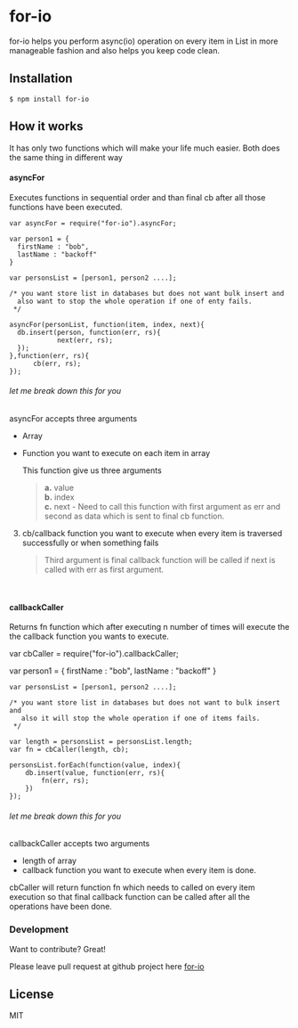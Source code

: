 # for-io

for-io helps you perform async(io) operation on every item in List in more manageable fashion and also helps you keep code clean.


## Installation


```
$ npm install for-io
```


## How it works
It has only two functions which will make your life much easier. Both does the same thing in different way

####    asyncFor
Executes functions in sequential order and than final cb after all those functions have been executed.

	var asyncFor = require("for-io").asyncFor;
    
    var person1 = {
      firstName : "bob",
      lastName : "backoff"
    }

    var personsList = [person1, person2 ....];

    /* you want store list in databases but does not want bulk insert and 
      also want to stop the whole operation if one of enty fails.
	 */
     
    asyncFor(personList, function(item, index, next){
      db.insert(person, function(err, rs){
        		next(err, rs);
	  });
    },function(err, rs){
          cb(err, rs);
    });
    
    
###### let me break down this for you

asyncFor accepts three arguments
* Array 
* Function you want to execute on each item in array

    This function give us three arguments

    > **a.** value   
    > **b.** index  
    > **c.** next - Need to call this function with first argument as err and second as 
                    data which is sent to final cb function.

3. cb/callback function you want to execute when every item is traversed successfully or when something fails

   > Third argument is final callback function
     will be called if next is called with err as first argument.

<br/>

####  callbackCaller
Returns fn function which after executing n number of times will execute the the callback function you wants to execute.
    
   var cbCaller = require("for-io").callbackCaller;
   
   var person1 = {
      firstName : "bob",
      lastName : "backoff"
    }

    var personsList = [person1, person2 ....];

    /* you want store list in databases but does not want to bulk insert  and
       also it will stop the whole operation if one of items fails.
	 */
     
    var length = personsList = personsList.length;
    var fn = cbCaller(length, cb);
    
    personsList.forEach(function(value, index){
    	db.insert(value, function(err, rs){
        	fn(err, rs);
        })
    });


###### let me break down this for you

callbackCaller accepts two arguments
* length of array 
* callback function you want to execute when every item is done.

cbCaller will return function fn which needs to called on every item execution so that final callback function can be called after all the operations have been done.


### Development

Want to contribute? Great!

Please leave pull request at github project here
[for-io](https://github.com/KlwntSingh/for-io)


License
----

MIT
